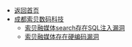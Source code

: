 - [返回首页](/)
- [成都索贝数码科技](成都索贝数码科技/)
  - [索贝融媒体search存在SQL注入漏洞](成都索贝数码科技/索贝融媒体search存在SQL注入漏洞.md)
  - [索贝融媒体存在硬编码漏洞](成都索贝数码科技/索贝融媒体存在硬编码漏洞.md)
